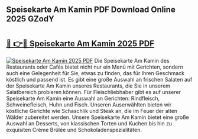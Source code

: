 ## Speisekarte Am Kamin PDF Download Online 2025 GZodY

# <h2><a href="http://gc9appr.nevu.top/?p=Speisekarte+Am+Kamin">🔗 👉🔴 Speisekarte Am Kamin 2025 PDF</a></h2>

[![Speisekarte Am Kamin 2025 PDF](https://i.imgur.com/dBaPXMq.png)](http://gc9appr.nevu.top/?p=Speisekarte+Am+Kamin)
Die Speisekarte Am Kamin des Restaurants oder Cafés bietet nicht nur ein Menü mit Gerichten, sondern auch eine Gelegenheit für Sie, etwas zu finden, das für Ihren Geschmack köstlich und passend ist. Es gibt eine große Auswahl an frischen Salaten auf der Speisekarte Am Kamin unseres Restaurants, die Sie in unserem Salatbereich probieren können. Für Fleischliebhaber gibt es auf unserer Speisekarte Am Kamin eine Auswahl an Gerichten: Rindfleisch, Schweinefleisch, Huhn und Fisch. Unseren Auserwählten bieten wir köstliche Gerichte wie Schaschlik und Steak an, die im Feuer der alten Wälder zubereitet werden. Unsere Speisekarte Am Kamin bietet eine große Auswahl an Desserts, von klassischen Torten und Kuchen bis hin zu exquisiten Crème Brûlée und Schokoladenspezialitäten.
